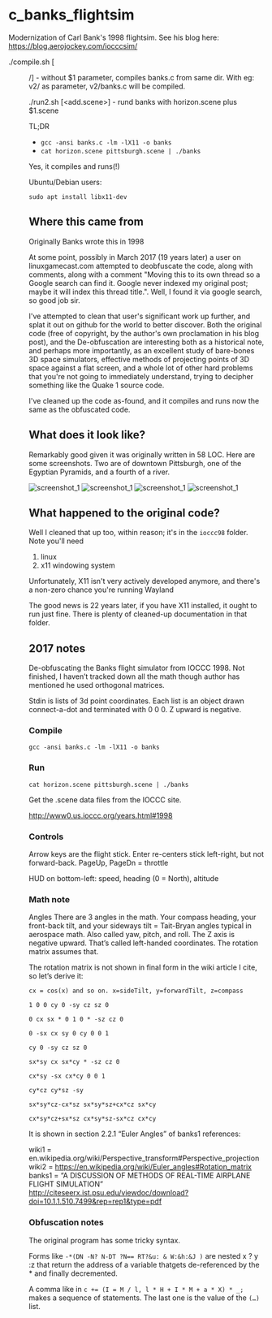 # c_banks_flightsim

Modernization of Carl Bank's 1998 flightsim. See his blog here: https://blog.aerojockey.com/iocccsim/

./compile.sh [<dir>/] - without $1 parameter, compiles banks.c from same dir. With eg: v2/ as parameter, v2/banks.c will be compiled.

./run2.sh [<add.scene>] - rund banks with horizon.scene plus $1.scene

TL;DR

* `gcc -ansi banks.c -lm -lX11 -o banks`
* `cat horizon.scene pittsburgh.scene | ./banks`

Yes, it compiles and runs(!)

Ubuntu/Debian users:

`sudo apt install libx11-dev`

## Where this came from

Originally Banks wrote this in 1998

At some point, possibly in March 2017 (19 years later) a user on linuxgamecast.com attempted to deobfuscate the code, along with comments, along with a comment "Moving this to its own thread so a Google search can find it. Google never indexed my original post; maybe it will index this thread title.". Well, I found it via google search, so good job sir.

I've attempted to clean that user's significant work up further, and splat it out on github for the world to better discover. Both the original code (free of copyright, by the author's own proclamation in his blog post), and the De-obfuscation are interesting both as a historical note, and perhaps more importantly, as an excellent study of bare-bones 3D space simulators, effective methods of projecting points of 3D space against a flat screen, and a whole lot of other hard problems that you're not going to immediately understand, trying to decipher something like the Quake 1 source code.

I've cleaned up the code as-found, and it compiles and runs now the same as the obfuscated code.

## What does it look like?

Remarkably good given it was originally written in 58 LOC. Here are some screenshots. Two are of downtown Pittsburgh, one of the Egyptian Pyramids, and a fourth of a river.

![screenshot_1](https://github.com/hadlock/c_banks_flightsim/blob/master/static/banks.png) ![screenshot_1](https://github.com/hadlock/c_banks_flightsim/blob/master/static/banks2.png)
![screenshot_1](https://github.com/hadlock/c_banks_flightsim/blob/master/static/banks3.png) ![screenshot_1](https://github.com/hadlock/c_banks_flightsim/blob/master/static/banks4.png)

## What happened to the original code?

Well I cleaned that up too, within reason; it's in the `ioccc98` folder. Note you'll need

1. linux
2. x11 windowing system

Unfortunately, X11 isn't very actively developed anymore, and there's a non-zero chance you're running Wayland

The good news is 22 years later, if you have X11 installed, it ought to run just fine. There is plenty of cleaned-up documentation in that folder.

## 2017 notes

De-obfuscating the Banks flight simulator from IOCCC 1998. Not finished,
I haven’t tracked down all the math though author has mentioned he used
orthogonal matrices.

Stdin is lists of 3d point coordinates. Each list is an object
drawn connect-a-dot and terminated with 0 0 0. Z upward is negative.

### Compile

`gcc -ansi banks.c -lm -lX11 -o banks`

### Run

`cat horizon.scene pittsburgh.scene | ./banks`

Get the .scene data files from the IOCCC site.

<http://www0.us.ioccc.org/years.html#1998>

### Controls

Arrow keys are the flight stick.
Enter re-centers stick left-right, but not forward-back.
PageUp, PageDn = throttle

HUD on bottom-left:
speed, heading (0 = North), altitude

### Math note

Angles
There are 3 angles in the math. Your compass heading, your front-back tilt, and your sideways tilt = Tait-Bryan angles typical in aerospace math. Also called yaw, pitch, and roll. The Z axis is negative upward. That’s called left-handed coordinates. The rotation matrix assumes that.

The rotation matrix is not shown in final form in the wiki article I cite, so let’s derive it:

`cx = cos(x) and so on. x=sideTilt, y=forwardTilt, z=compass`

```shell
1 0 0 cy 0 -sy cz sz 0

0 cx sx * 0 1 0 * -sz cz 0

0 -sx cx sy 0 cy 0 0 1

cy 0 -sy cz sz 0

sx*sy cx sx*cy * -sz cz 0

cx*sy -sx cx*cy 0 0 1

cy*cz cy*sz -sy

sx*sy*cz-cx*sz sx*sy*sz+cx*cz sx*cy

cx*sy*cz+sx*sz cx*sy*sz-sx*cz cx*cy
```

It is shown in section 2.2.1 “Euler Angles” of banks1 references:

wiki1 = en.wikipedia.org/wiki/Perspective_transform#Perspective_projection
wiki2 = <https://en.wikipedia.org/wiki/Euler_angles#Rotation_matrix>
banks1 = “A DISCUSSION OF METHODS OF REAL-TIME AIRPLANE FLIGHT SIMULATION”
<http://citeseerx.ist.psu.edu/viewdoc/download?doi=10.1.1.510.7499&rep=rep1&type=pdf>

### Obfuscation notes

The original program has some tricky syntax.

Forms like `-*(DN -N? N-DT ?N== RT?&u: & W:&h:&J )` are nested x ? y :z that return the address of a variable thatgets de-referenced by the * and finally decremented.

A comma like in `c += (I = M / l, l * H + I * M + a * X) * _;` makes a sequence of statements. The last one is the value of the `(…)` list.
